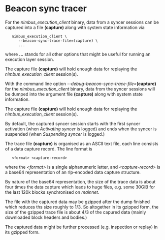 Beacon sync tracer
==================

For the *nimbus_execution_client* binary, data from a syncer sessions can
be captured into a file **(capture)** along with system state information
via

       nimbus_execution_client \
          --beacon-sync-trace-file=(capture) \
		  ...

where **...** stands for all other options that might be useful for running
an execution layer session.

The capture file **(capture)** will hold enough data for replaying the
*nimbus_execution_client* session(s).

With the command line option *\-\-debug-beacon-sync-trace-file=***(capture)**
for the *nimbus_execution_client* binary, data from the syncer sessions will
be dumped into the argument file **(capture)** along with system state
information.

The capture file **(capture)** will hold enough data for replaying the
*nimbus_execution_client* session(s).

By default, the captured syncer session starts with the first syncer activation
(when *Activating syncer* is logged) and ends when the syncer is suspended
(when *Suspending syncer* is logged.)

The trace file **(capture)** is organised as an ASCII text file, each line
consists of a data capture record. The line format is

       <format> <capture-record>

where the *<format\>* is a single alphanumeric letter, and *<capture-record\>*
is a base64 representation of an rlp-encoded data capture structure.

By nature of the base64 representation, the size of the trace data is about
four times the data capture which leads to huge files, e.g. some 30GiB for the
last 120k blocks synchronised on *mainnet*.

The file with the captured data may be gzipped after the dump finished which
reduces ths size roughly to 1/3. So altogether in its gzipped form, the size
of the gzipped trace file is about 4/3 of the capured data (mainly downloaded
block headers and bodies.)

The captured data might be further processed (e.g. inspection or replay) in
its gzipped form.
